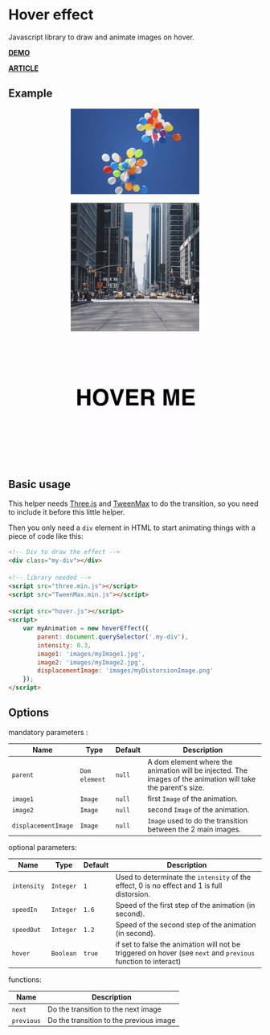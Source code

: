 # Hover effect

Javascript library to draw and animate images on hover.

[**DEMO**](https://tympanus.net/Development/DistortionHoverEffect/)

[**ARTICLE**](https://tympanus.net/codrops/2018/04/10/webgl-distortion-hover-effects/)

## Example
<p align="center">  
    <img alt="example 1" src="gifs/balloon.gif" width="256">
</p>
<p align="center">  
    <!-- <img alt="example 1" src="gifs/balloon.gif" width="256"> -->
    <img alt="example 2" src="gifs/ny.gif" width="256">
    <img alt="example 3" src="gifs/hover.gif" width="256">
</p>

## Basic usage

This helper needs [Three.js](https://threejs.org) and [TweenMax](https://greensock.com/) to do the transition, so you need to include it before this little helper.

Then you only need a `div` element in HTML to start animating things with a piece of code like this:

```html
<!-- Div to draw the effect -->
<div class="my-div"></div>

<!-- library needed -->
<script src="three.min.js"></script>
<script src="TweenMax.min.js"></script>

<script src="hover.js"></script>
<script>
    var myAnimation = new hoverEffect({
        parent: document.querySelector('.my-div'),
        intensity: 0.3,
        image1: 'images/myImage1.jpg',
        image2: 'images/myImage2.jpg',
        displacementImage: 'images/myDistorsionImage.png'
    });
</script>
```


## Options

mandatory parameters :

| Name                    | Type                    | Default         | Description |
|-------------------------|-------------------------|-----------------|-------------|
|`parent`                 | `Dom element`   | `null`          | A dom element where the animation will be injected. The images of the animation will take the parent's size. |
|`image1`                  | `Image`      | `null`            | first `Image` of the animation. |
|`image2`                  | `Image`      | `null`            | second `Image` of the animation. |
|`displacementImage`                  | `Image`      | `null`            | `Image` used to do the transition between the 2 main images. |

optional parameters:

| Name                    | Type                    | Default         | Description |
|-------------------------|-------------------------|-----------------|-------------|
|`intensity`                      | `Integer`   | `1`             | Used to determinate the `intensity` of the effect, 0 is no effect and 1 is full distorsion. |
|`speedIn`                      | `Integer`   | `1.6`             | Speed of the first step of the animation (in second). |
|`speedOut`                      | `Integer`   | `1.2`             | Speed of the second step of the animation (in second). |
|`hover`                      | `Boolean`   | `true`             | if set to false the animation will not be triggered on hover (see `next` and `previous` function to interact) |

functions:

| Name                    | Description             |
|-------------------------|-------------------------|
|`next`                   | Do the transition to the next image |
|`previous`               | Do the transition to the previous image |
